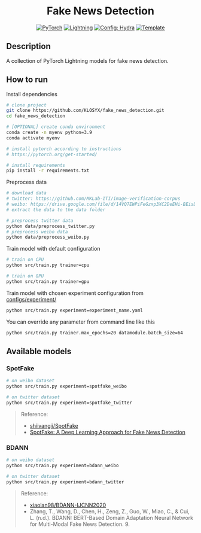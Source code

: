 <div align="center">

# Fake News Detection

<a href="https://pytorch.org/get-started/locally/"><img alt="PyTorch" src="https://img.shields.io/badge/PyTorch-ee4c2c?logo=pytorch&logoColor=white"></a>
<a href="https://pytorchlightning.ai/"><img alt="Lightning" src="https://img.shields.io/badge/-Lightning-792ee5?logo=pytorchlightning&logoColor=white"></a>
<a href="https://hydra.cc/"><img alt="Config: Hydra" src="https://img.shields.io/badge/Config-Hydra-89b8cd"></a>
<a href="https://github.com/ashleve/lightning-hydra-template"><img alt="Template" src="https://img.shields.io/badge/-Lightning--Hydra--Template-017F2F?style=flat&logo=github&labelColor=gray"></a><br>

</div>

## Description

A collection of PyTorch Lightning models for fake news detection.

## How to run

Install dependencies

```bash
# clone project
git clone https://github.com/KLOSYX/fake_news_detection.git
cd fake_news_detection

# [OPTIONAL] create conda environment
conda create -n myenv python=3.9
conda activate myenv

# install pytorch according to instructions
# https://pytorch.org/get-started/

# install requirements
pip install -r requirements.txt
```

Preprocess data

```bash
# download data
# twitter: https://github.com/MKLab-ITI/image-verification-corpus
# weibo: https://drive.google.com/file/d/14VQ7EWPiFeGzxp3XC2DeEHi-BEisDINn/view?usp=sharing
# extract the data to the data folder

# preprocess twitter data
python data/preprocess_twitter.py
# preprocess weibo data
python data/preprocess_weibo.py
```

Train model with default configuration

```bash
# train on CPU
python src/train.py trainer=cpu

# train on GPU
python src/train.py trainer=gpu
```

Train model with chosen experiment configuration from [configs/experiment/](configs/experiment/)

```bash
python src/train.py experiment=experiment_name.yaml
```

You can override any parameter from command line like this

```bash
python src/train.py trainer.max_epochs=20 datamodule.batch_size=64
```

## Available models

### SpotFake

```bash
# on weibo dataset
python src/train.py experiment=spotfake_weibo

# on twitter dataset
python src/train.py experiment=spotfake_twitter
```

> Reference:
>
> - [shiivangii/SpotFake](https://github.com/shiivangii/SpotFake)
> - [SpotFake: A Deep Learning Approach for Fake News Detection](http://arxiv.org/abs/2108.10509)

### BDANN

```bash
# on weibo dataset
python src/train.py experiment=bdann_weibo

# on twitter dataset
python src/train.py experiment=bdann_twitter
```

> Reference:
>
> - [xiaolan98/BDANN-IJCNN2020](https://github.com/xiaolan98/BDANN-IJCNN2020)
> - Zhang, T., Wang, D., Chen, H., Zeng, Z., Guo, W., Miao, C., & Cui, L. (n.d.). BDANN: BERT-Based Domain Adaptation Neural Network for Multi-Modal Fake News Detection. 9.
